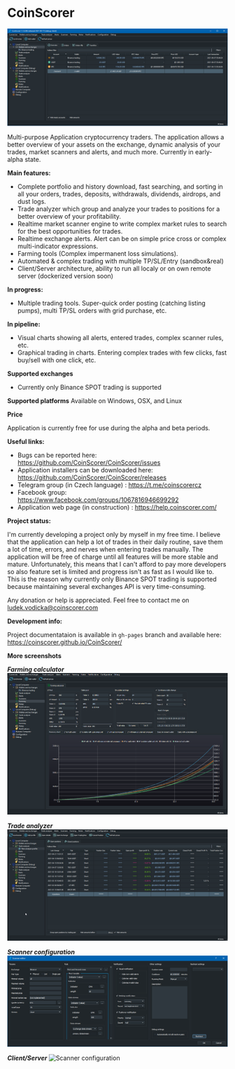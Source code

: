 # CoinScorer

![Application screenshot](https://github.com/CoinScorer/CoinScorer/blob/main/files/CoinScorer_2021-08-17_09-26-49.png?raw=true)

Multi-purpose Application cryptocurrency traders. The application allows a better overview of your assets on the exchange, dynamic analysis of your trades, market scanners and alerts, and much more. Currently in early-alpha state.

**Main features:**

- Complete portfolio and history download, fast searching, and sorting in all your orders, trades, deposits, withdrawals, dividends, airdrops, and dust logs.
- Trade analyzer which group and analyze your trades to positions for a better overview of your profitability.
- Realtime market scanner engine to write complex market rules to search for the best opportunities for trades.
- Realtime exchange alerts. Alert can be on simple price cross or complex multi-indicator expressions.
- Farming tools (Complex impermanent loss simulations).
- Automated & complex trading with multiple TP/SL/Entry (sandbox&real)
- Client/Server architecture, ability to run all localy or on own remote server (dockerized version soon)

**In progress:**
- Multiple trading tools. Super-quick order posting (catching listing pumps), multi TP/SL orders with grid purchase, etc.

**In pipeline:**
- Visual charts showing all alerts, entered trades, complex scanner rules, etc.
- Graphical trading in charts. Entering complex trades with few clicks, fast buy/sell with one click, etc.

**Supported exchanges**
- Currently only Binance SPOT trading is supported

**Supported platforms**
Available on Windows, OSX, and Linux

**Price**

Application is currently free for use during the alpha and beta periods.

**Useful links:**

- Bugs can be reported here: https://github.com/CoinScorer/CoinScorer/issues
- Application installers can be downloaded here: https://github.com/CoinScorer/CoinScorer/releases
- Telegram group (in Czech language) : https://t.me/coinscorercz
- Facebook group: https://www.facebook.com/groups/1067816946699292
- Application web page (in construction) : https://help.coinscorer.com/

**Project status:**

I'm currently developing a project only by myself in my free time. I believe that the application can help a lot of trades in their daily routine, save them a lot of time, errors, and nerves when entering trades manually. The application will be free of charge until all features will be more stable and mature. Unfortunately, this means that I can't afford to pay more developers so also feature set is limited and progress isn't as fast as I would like to. This is the reason why currently only Binance SPOT trading is supported because maintaining several exchanges API is very time-consuming.

Any donation or help is appreciated. Feel free to contact me on ludek.vodicka@coinscorer.com

**Development info:**

Project documentataion is available in `gh-pages` branch and available here: https://coinscorer.github.io/CoinScorer/

**More screenshots**

***Farming calculator***
![Farming calculator](https://github.com/CoinScorer/CoinScorer/blob/main/files/CoinScorer_2021-08-17_09-28-02.png?raw=true)

***Trade analyzer***
![Trade analyzer](https://github.com/CoinScorer/CoinScorer/blob/main/files/CoinScorer_2021-08-17_09-29-32.png?raw=true)

***Scanner configuration***
![Scanner configuration](https://github.com/CoinScorer/CoinScorer/blob/main/files/CoinScorer_2021-08-17_09-30-54.png?raw=true)

***Client/Server***
![Scanner configuration](https://github.com/CoinScorer/CoinScorer/blob/main/files/devenv_2021-08-17_09-45-00.png.png?raw=true)
